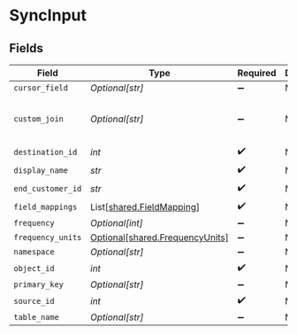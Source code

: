# SyncInput


## Fields

| Field                                                                                          | Type                                                                                           | Required                                                                                       | Description                                                                                    | Example                                                                                        |
| ---------------------------------------------------------------------------------------------- | ---------------------------------------------------------------------------------------------- | ---------------------------------------------------------------------------------------------- | ---------------------------------------------------------------------------------------------- | ---------------------------------------------------------------------------------------------- |
| `cursor_field`                                                                                 | *Optional[str]*                                                                                | :heavy_minus_sign:                                                                             | N/A                                                                                            | updated_at                                                                                     |
| `custom_join`                                                                                  | *Optional[str]*                                                                                | :heavy_minus_sign:                                                                             | N/A                                                                                            | select * from events join additional_properties on events.id = additional_properties.event_id; |
| `destination_id`                                                                               | *int*                                                                                          | :heavy_check_mark:                                                                             | N/A                                                                                            | 2                                                                                              |
| `display_name`                                                                                 | *str*                                                                                          | :heavy_check_mark:                                                                             | N/A                                                                                            | Event Sync                                                                                     |
| `end_customer_id`                                                                              | *str*                                                                                          | :heavy_check_mark:                                                                             | N/A                                                                                            | abc123                                                                                         |
| `field_mappings`                                                                               | List[[shared.FieldMapping](../../models/shared/fieldmapping.md)]                               | :heavy_check_mark:                                                                             | N/A                                                                                            | [object Object]                                                                                |
| `frequency`                                                                                    | *Optional[int]*                                                                                | :heavy_minus_sign:                                                                             | N/A                                                                                            | 30                                                                                             |
| `frequency_units`                                                                              | [Optional[shared.FrequencyUnits]](../../models/shared/frequencyunits.md)                       | :heavy_minus_sign:                                                                             | N/A                                                                                            |                                                                                                |
| `namespace`                                                                                    | *Optional[str]*                                                                                | :heavy_minus_sign:                                                                             | N/A                                                                                            | end_customer_bigquery_dataset                                                                  |
| `object_id`                                                                                    | *int*                                                                                          | :heavy_check_mark:                                                                             | N/A                                                                                            | 3                                                                                              |
| `primary_key`                                                                                  | *Optional[str]*                                                                                | :heavy_minus_sign:                                                                             | N/A                                                                                            | event_id                                                                                       |
| `source_id`                                                                                    | *int*                                                                                          | :heavy_check_mark:                                                                             | N/A                                                                                            | 1                                                                                              |
| `table_name`                                                                                   | *Optional[str]*                                                                                | :heavy_minus_sign:                                                                             | N/A                                                                                            | end_customer_events                                                                            |